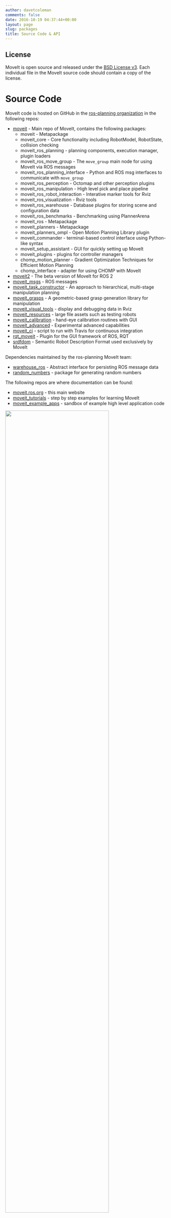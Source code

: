 ```yaml
---
author: davetcoleman
comments: false
date: 2016-10-19 04:37:44+00:00
layout: page
slug: packages
title: Source Code & API
---
```


## License

MoveIt is open source and released under the [BSD License v3](https://opensource.org/licenses/BSD-3-Clause). Each individual file in the MoveIt source code should contain a copy of the license.

# Source Code

MoveIt code is hosted on GitHub in the [ros-planning organization](http://github.com/ros-planning) in the following repos:

- [moveit](https://github.com/ros-planning/moveit) - Main repo of MoveIt, contains the following packages:
  - moveit - Metapackage
  - moveit_core - Core functionality including RobotModel, RobotState, collision checking
  - moveit_ros_planning - planning components, execution manager, plugin loaders
  - moveit_ros_move_group - The `move_group` main node for using MoveIt via ROS messages
  - moveit_ros_planning_interface - Python and ROS msg interfaces to communicate with `move_group`
  - moveit_ros_perception - Octomap and other perception plugins
  - moveit_ros_manipulation - High level pick and place pipeline
  - moveit_ros_robot_interaction - Interative marker tools for Rviz
  - moveit_ros_visualization - Rviz tools
  - moveit_ros_warehouse - Database plugins for storing scene and configuration data
  - moveit_ros_benchmarks - Benchmarking using PlannerArena
  - moveit_ros - Metapackage
  - moveit_planners - Metapackage
  - moveit_planners_ompl - Open Motion Planning Library plugin
  - moveit_commander - terminal-based control interface using Python-like syntax
  - moveit_setup_assistant - GUI for quickly setting up MoveIt
  - moveit_plugins - plugins for controller managers
  - chomp_motion_planner - Gradient Optimization Techniques for Efficient Motion Planning
  - chomp_interface - adapter for using CHOMP with MoveIt
- [moveit2](https://github.com/ros-planning/moveit2) - The beta version of MoveIt for ROS 2
- [moveit_msgs](https://github.com/ros-planning/moveit_msgs) - ROS messages
- [moveit_task_constructor](https://github.com/ros-planning/moveit_task_constructor) - An approach to hierarchical, multi-stage manipulation planning
- [moveit_grasps](https://github.com/ros-planning/moveit_grasps) - A geometric-based grasp generation library for manipulation
- [moveit_visual_tools](https://github.com/ros-planning/moveit_visual_tools) - display and debugging data in Rviz
- [moveit_resources](https://github.com/ros-planning/moveit_resources) - large file assets such as testing robots
- [moveit_calibration](https://github.com/ros-planning/moveit_calibration) - hand-eye calibration routines with GUI
- [moveit_advanced](https://github.com/ros-planning/moveit_advanced) - Experimental advanced capabilities
- [moveit_ci](https://github.com/ros-planning/moveit_ci) - script to run with Travis for continuous integration
- [rqt_moveit](https://github.com/ros-visualization/rqt_moveit/) - Plugin for the GUI framework of ROS, RQT
- [srdfdom](https://github.com/ros-planning/srdfdom) - Semantic Robot Description Format used exclusively by MoveIt

Dependencies maintained by the ros-planning MoveIt team:

- [warehouse_ros](https://github.com/ros-planning/warehouse_ros) - Abstract interface for persisting ROS message data
- [random_numbers](https://github.com/ros-planning/random_numbers) - package for generating random numbers

The following repos are where documentation can be found:

- [moveit.ros.org](https://github.com/ros-planning/moveit.ros.org) - this main website
- [moveit_tutorials](https://github.com/ros-planning/moveit_tutorials) - step by step examples for learning MoveIt
- [moveit_example_apps](https://github.com/ros-planning/moveit_example_apps) - sandbox of example high level application code

<img src='/assets/images/diagrams/moveit_api.png' style="width: 80%;"/>

# Code Health

We use [Travis](https://travis-ci.org/ros-planning/) continous integration combined with the [moveit_ci](https://github.com/ros-planning/moveit_ci) for testing pull requests and overall code health. Travis status badges should be visible on the README.md of every MoveIt repository.

To see an overview of the activity for MoveIt check our [Open HUB Project Summary](https://www.openhub.net/p/moveit/analyses/latest/languages_summary).

## ROS Noetic Code API

### Move Group Interface

- [MoveItCpp class](http://docs.ros.org/noetic/api/moveit_ros_planning_interface/html/classmoveit_1_1planning__interface_1_1MoveItCpp.html) - the main new, faster C++ interface to MoveIt.
- [MoveGroupInterface class](http://docs.ros.org/noetic/api/moveit_ros_planning_interface/html/classmoveit_1_1planning__interface_1_1MoveGroupInterface.html) - the main C++ interface to the _move_group_node_.
  `MoveGroupInterface` is the successor to the `MoveGroup` class from previous releases, which is [now deprecated](https://github.com/ros-planning/moveit/issues/37).
- [PlanningSceneInterface class](http://docs.ros.org/noetic/api/moveit_ros_planning_interface/html/classmoveit_1_1planning__interface_1_1PlanningSceneInterface.html) - a C++ interface to the planning scene
- [MoveIt commander](http://docs.ros.org/noetic/api/moveit_commander/html/index.html) - documentation for the MoveIt commander.

### MoveIt ROS

_This API is meant for advanced developers. Most users should use the Move Group interface (above)._

- [Planning](http://docs.ros.org/noetic/api/moveit_ros_planning/html) - The planning components in MoveIt ROS, especially the planning scene, kinematics and monitors
- [Move Group](http://docs.ros.org/noetic/api/moveit_ros_move_group/html) - The _move_group_node_
- [Perception](http://docs.ros.org/noetic/api/moveit_ros_perception/html) - The perception components in MoveIt ROS
- [Robot Interaction](http://docs.ros.org/noetic/api/moveit_ros_robot_interaction/html) - The Interactivity components in MoveIt ROS

### MoveIt Core

_This API is meant for advanced developers. Most users should use the Move Group interface (above)._

- [Core](http://docs.ros.org/noetic/api/moveit_core/html) - The core components in MoveIt for kinematics, planning scene, constraints, motion planning, collision checking and plugin interfaces

### MoveIt OMPL Interface

_This API is meant for advanced developers. Most users should use the Move Group interface (above)._

- [OMPL Interface](http://docs.ros.org/noetic/api/moveit_planners_ompl/html) - The set of classes that allow MoveIt to talk with OMPL.
